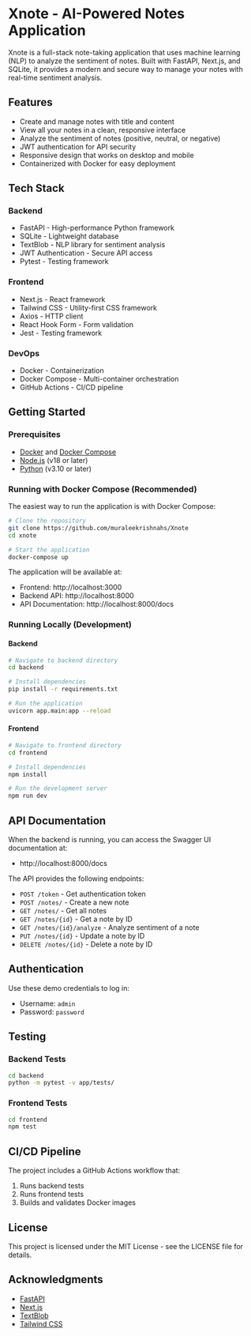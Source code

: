 # Xnote - AI-Powered Notes Application

Xnote is a full-stack note-taking application that uses machine learning (NLP) to analyze the sentiment of notes. Built with FastAPI, Next.js, and SQLite, it provides a modern and secure way to manage your notes with real-time sentiment analysis.


## Features

- Create and manage notes with title and content
- View all your notes in a clean, responsive interface
- Analyze the sentiment of notes (positive, neutral, or negative)
- JWT authentication for API security
- Responsive design that works on desktop and mobile
- Containerized with Docker for easy deployment

## Tech Stack

### Backend
- FastAPI - High-performance Python framework
- SQLite - Lightweight database
- TextBlob - NLP library for sentiment analysis
- JWT Authentication - Secure API access
- Pytest - Testing framework

### Frontend
- Next.js - React framework
- Tailwind CSS - Utility-first CSS framework
- Axios - HTTP client
- React Hook Form - Form validation
- Jest - Testing framework

### DevOps
- Docker - Containerization
- Docker Compose - Multi-container orchestration
- GitHub Actions - CI/CD pipeline

## Getting Started

### Prerequisites
- [Docker](https://docs.docker.com/get-docker/) and [Docker Compose](https://docs.docker.com/compose/install/)
- [Node.js](https://nodejs.org/en/) (v18 or later)
- [Python](https://www.python.org/downloads/) (v3.10 or later)

### Running with Docker Compose (Recommended)

The easiest way to run the application is with Docker Compose:

```bash
# Clone the repository
git clone https://github.com/muraleekrishnahs/Xnote
cd xnote

# Start the application
docker-compose up
```

The application will be available at:
- Frontend: http://localhost:3000
- Backend API: http://localhost:8000
- API Documentation: http://localhost:8000/docs

### Running Locally (Development)

#### Backend

```bash
# Navigate to backend directory
cd backend

# Install dependencies
pip install -r requirements.txt

# Run the application
uvicorn app.main:app --reload
```

#### Frontend

```bash
# Navigate to frontend directory
cd frontend

# Install dependencies
npm install

# Run the development server
npm run dev
```

## API Documentation

When the backend is running, you can access the Swagger UI documentation at:
- http://localhost:8000/docs

The API provides the following endpoints:

- `POST /token` - Get authentication token
- `POST /notes/` - Create a new note
- `GET /notes/` - Get all notes
- `GET /notes/{id}` - Get a note by ID
- `GET /notes/{id}/analyze` - Analyze sentiment of a note
- `PUT /notes/{id}` - Update a note by ID
- `DELETE /notes/{id}` - Delete a note by ID


## Authentication

Use these demo credentials to log in:
- Username: `admin`
- Password: `password`

## Testing

### Backend Tests

```bash
cd backend
python -m pytest -v app/tests/
```

### Frontend Tests

```bash
cd frontend
npm test
```

## CI/CD Pipeline

The project includes a GitHub Actions workflow that:
1. Runs backend tests
2. Runs frontend tests
3. Builds and validates Docker images

## License

This project is licensed under the MIT License - see the LICENSE file for details.

## Acknowledgments

- [FastAPI](https://fastapi.tiangolo.com/)
- [Next.js](https://nextjs.org/)
- [TextBlob](https://textblob.readthedocs.io/)
- [Tailwind CSS](https://tailwindcss.com/)